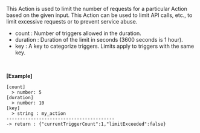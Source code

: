 This Action is used to limit the number of requests for a particular Action based on the given input.
This Action can be used to limit API calls, etc., to limit excessive requests or to prevent service abuse.
<br/>

- count : Number of triggers allowed in the duration.
- duration : Duration of the limit in seconds (3600 seconds is 1 hour).
- key : A key to categorize triggers. Limits apply to triggers with the same key.

<br/>

**[Example]**
```
[count]
  > number: 5
[duration]
  > number: 10
[key]
  > string : my_action
----------------------------------------
-> return : {"currentTriggerCount":1,"limitExceeded":false}
```

